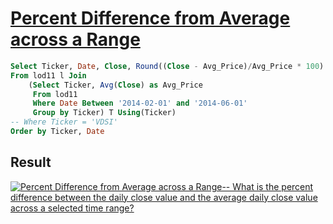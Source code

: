 # [Percent Difference from Average across a Range](https://public.tableau.com/app/profile/jiakun.zheng/viz/LOD11-PercentDifferencefromAverageacrossaRange_16593928840110/PercentDifferencefromAverageacrossaRange)

```SQL
Select Ticker, Date, Close, Round((Close - Avg_Price)/Avg_Price * 100) as Pct_Diff
From lod11 l Join 
	(Select Ticker, Avg(Close) as Avg_Price
	 From lod11
	 Where Date Between '2014-02-01' and '2014-06-01'
	 Group by Ticker) T Using(Ticker)
-- Where Ticker = 'VDSI'
Order by Ticker, Date
```

## Result

<div class='tableauPlaceholder' id='viz1660677393423' style='position: relative'><noscript><a href='#'><img
                alt='Percent Difference from Average across a Range-- What is the percent difference between the daily close value and the average daily close value across a selected time range? '
                src='https:&#47;&#47;public.tableau.com&#47;static&#47;images&#47;LO&#47;LOD11-PercentDifferencefromAverageacrossaRange_16593928840110&#47;PercentDifferencefromAverageacrossaRange&#47;1_rss.png'
                style='border: none' /></a></noscript></div>
